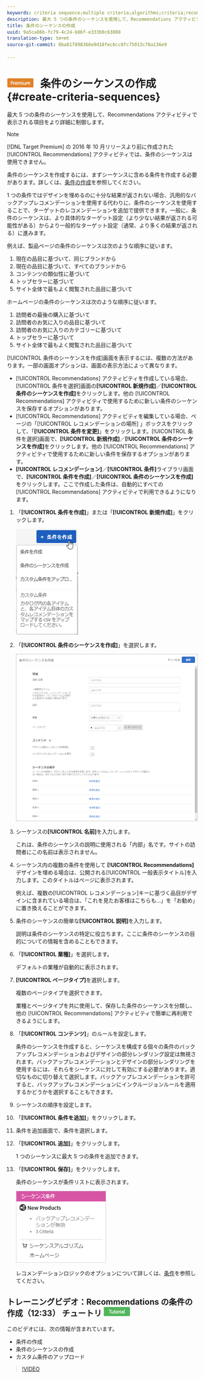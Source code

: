 ```yaml
---
keywords: criteria sequence;multiple criteria;algorithms;criteria;recommendations criteria
description: 最大 5 つの条件のシーケンスを使用して、Recommendations アクティビティで表示される項目をより詳細に制御します。
title: 条件のシーケンスの作成
uuid: 9a5ca86b-fc79-4c24-b86f-e333b0c63088
translation-type: tm+mt
source-git-commit: 0ba817898366e9d18fec6cc0fc75013c78a136e9

---
```



# ![PREMIUM](/help/assets/premium.png) 条件のシーケンスの作成{#create-criteria-sequences}

最大 5 つの条件のシーケンスを使用して、Recommendations アクティビティで表示される項目をより詳細に制御します。

>[!NOTE]
>
>[!DNL Target Premium] の 2016 年 10 月リリースより前に作成された [!UICONTROL Recommendations] アクティビティでは、条件のシーケンスは使用できません。

条件のシーケンスを作成するには、まずシーケンスに含める条件を作成する必要があります。詳しくは、[条件の作成](../../c-recommendations/c-algorithms/create-new-algorithm.md#task_8A9CB465F28D44899F69F38AD27352FE)を参照してください。

1 つの条件ではデザインを埋めるのに十分な結果が返されない場合、汎用的なバックアップレコメンデーションを使用する代わりに、条件のシーケンスを使用することで、ターゲットのレコメンデーションを追加で提供できます。一般に、条件のシーケンスは、より具体的なターゲット設定（より少ない結果が返される可能性がある）からより一般的なターゲット設定（通常、より多くの結果が返される）に進みます。

例えば、製品ページの条件のシーケンスは次のような順序に従います。

1. 現在の品目に基づいて、同じブランドから
1. 現在の品目に基づいて、すべてのブランドから
1. コンテンツの類似性に基づいて
1. トップセラーに基づいて
1. サイト全体で最もよく閲覧された品目に基づいて

ホームページの条件のシーケンスは次のような順序に従います。

1. 訪問者の最後の購入に基づいて
1. 訪問者のお気に入りの品目に基づいて
1. 訪問者のお気に入りのカテゴリーに基づいて
1. トップセラーに基づいて
1. サイト全体で最もよく閲覧された品目に基づいて

[!UICONTROL 条件のシーケンスを作成]画面を表示するには、複数の方法があります。一部の画面オプションは、画面の表示方法によって異なります。

* [!UICONTROL Recommendations] アクティビティを作成している場合、[!UICONTROL 条件を選択]画面の&#x200B;**[!UICONTROL 新規作成]**／**[!UICONTROL 条件のシーケンスを作成]**&#x200B;をクリックします。他の [!UICONTROL Recommendations] アクティビティで使用するために新しい条件のシーケンスを保存するオプションがあります。
* [!UICONTROL Recommendations] アクティビティを編集している場合、ページの「[!UICONTROL レコメンデーションの場所] 」ボックスをクリックして、「**[!UICONTROL 条件を変更]**」をクリックします。[!UICONTROL 条件を選択]画面で、**[!UICONTROL 新規作成]**／**[!UICONTROL 条件のシーケンスを作成]**&#x200B;をクリックします。他の [!UICONTROL Recommendations] アクティビティで使用するために新しい条件を保存するオプションがあります。
* **[!UICONTROL レコメンデーション]**／**[!UICONTROL 条件]**&#x200B;ライブラリ画面で、**[!UICONTROL 条件を作成]**／**[!UICONTROL 条件のシーケンスを作成]**&#x200B;をクリックします。ここで作成した条件は、自動的にすべての [!UICONTROL Recommendations] アクティビティで利用できるようになります。

1. 「**[!UICONTROL 条件を作成]**」または「**[!UICONTROL 新規作成]**」をクリックします。

   ![新しい条件の作成](/help/c-recommendations/c-algorithms/assets/button_CreateCriteria_new.png)

1. 「**[!UICONTROL 条件のシーケンスを作成]**」を選択します。

   ![](assets/CreateCriteriaSequence.png)

1. シーケンスの&#x200B;**[!UICONTROL 名前]**&#x200B;を入力します。

   これは、条件のシーケンスの説明に使用される「内部」名です。サイトの訪問者にこの名前は表示されません。
1. シーケンス内の複数の条件を使用して **[!UICONTROL Recommendations]** デザインを埋める場合は、公開される[!UICONTROL 一般表示タイトル]を入力します。このタイトルはページに表示されます。

   例えば、複数の[!UICONTROL レコメンデーション]キーに基づく品目がデザインに含まれている場合は、「これを見たお客様はこちらも...」を「お勧め」に置き換えることができます。
1. 条件のシーケンスの簡単な&#x200B;**[!UICONTROL 説明]**&#x200B;を入力します。

   説明は条件のシーケンスの特定に役立ちます。ここに条件のシーケンスの目的についての情報を含めることもできます。
1. 「**[!UICONTROL 業種]**」を選択します。

   デフォルトの業種が自動的に表示されます。
1. **[!UICONTROL ページタイプ]**&#x200B;を選択します。

   複数のページタイプを選択できます。

   業種とページタイプを共に使用して、保存した条件のシーケンスを分類し、他の [!UICONTROL Recommendations] アクティビティで簡単に再利用できるようにします。
1. 「**[!UICONTROL コンテンツ]**」のルールを設定します。

   条件のシーケンスを作成すると、シーケンスを構成する個々の条件のバックアップレコメンデーションおよびデザインの部分レンダリング設定は無視されます。バックアップレコメンデーションとデザインの部分レンダリングを使用するには、それらをシーケンスに対して有効にする必要があります。適切なものに切り替えて選択します。バックアップレコメンデーションを許可すると、バックアップレコメンデーションにインクルージョンルールを適用するかどうかを選択することもできます。
1. シーケンスの順序を設定します。

1. 「**[!UICONTROL 条件を追加]**」をクリックします。
1. 条件を追加画面で、条件を選択します。
1. 「**[!UICONTROL 追加]**」をクリックします。

   1 つのシーケンスに最大 5 つの条件を追加できます。
1. 「**[!UICONTROL 保存]**」をクリックします。

   条件のシーケンスが条件リストに表示されます。

   ![](assets/CriteriaSequenceCard.png)

   レコメンデーションロジックのオプションについて詳しくは、[条件](../../c-recommendations/c-algorithms/algorithms.md#concept_4BD01DC437F543C0A13621C93A302750)を参照してください。

## トレーニングビデオ：Recommendations の条件の作成（12:33） チュートリ ![アルバッジ](/help/assets/tutorial.png)

このビデオには、次の情報が含まれています。

* 条件の作成
* 条件のシーケンスの作成
* カスタム条件のアップロード

>[!VIDEO](https://video.tv.adobe.com/v/27694?quality=12)

